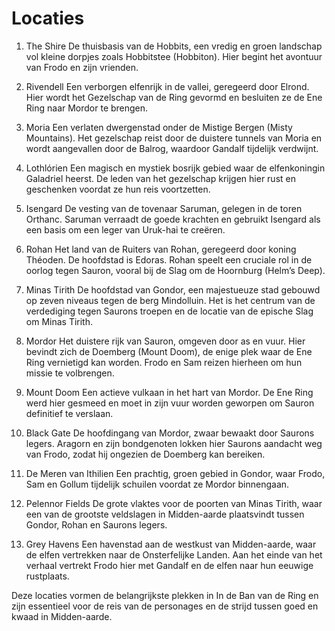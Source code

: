# Locaties
1. The Shire
De thuisbasis van de Hobbits, een vredig en groen landschap vol kleine dorpjes zoals Hobbitstee (Hobbiton). Hier begint het avontuur van Frodo en zijn vrienden.

2. Rivendell
Een verborgen elfenrijk in de vallei, geregeerd door Elrond. Hier wordt het Gezelschap van de Ring gevormd en besluiten ze de Ene Ring naar Mordor te brengen.

3. Moria
Een verlaten dwergenstad onder de Mistige Bergen (Misty Mountains). Het gezelschap reist door de duistere tunnels van Moria en wordt aangevallen door de Balrog, waardoor Gandalf tijdelijk verdwijnt.

4. Lothlórien
Een magisch en mystiek bosrijk gebied waar de elfenkoningin Galadriel heerst. De leden van het gezelschap krijgen hier rust en geschenken voordat ze hun reis voortzetten.

5. Isengard
De vesting van de tovenaar Saruman, gelegen in de toren Orthanc. Saruman verraadt de goede krachten en gebruikt Isengard als een basis om een leger van Uruk-hai te creëren.

6. Rohan
Het land van de Ruiters van Rohan, geregeerd door koning Théoden. De hoofdstad is Edoras. Rohan speelt een cruciale rol in de oorlog tegen Sauron, vooral bij de Slag om de Hoornburg (Helm’s Deep).

7. Minas Tirith
De hoofdstad van Gondor, een majestueuze stad gebouwd op zeven niveaus tegen de berg Mindolluin. Het is het centrum van de verdediging tegen Saurons troepen en de locatie van de epische Slag om Minas Tirith.

8. Mordor
Het duistere rijk van Sauron, omgeven door as en vuur. Hier bevindt zich de Doemberg (Mount Doom), de enige plek waar de Ene Ring vernietigd kan worden. Frodo en Sam reizen hierheen om hun missie te volbrengen.

9. Mount Doom
Een actieve vulkaan in het hart van Mordor. De Ene Ring werd hier gesmeed en moet in zijn vuur worden geworpen om Sauron definitief te verslaan.

10. Black Gate
De hoofdingang van Mordor, zwaar bewaakt door Saurons legers. Aragorn en zijn bondgenoten lokken hier Saurons aandacht weg van Frodo, zodat hij ongezien de Doemberg kan bereiken.

11. De Meren van Ithilien
Een prachtig, groen gebied in Gondor, waar Frodo, Sam en Gollum tijdelijk schuilen voordat ze Mordor binnengaan.

12. Pelennor Fields
De grote vlaktes voor de poorten van Minas Tirith, waar een van de grootste veldslagen in Midden-aarde plaatsvindt tussen Gondor, Rohan en Saurons legers.

13. Grey Havens
Een havenstad aan de westkust van Midden-aarde, waar de elfen vertrekken naar de Onsterfelijke Landen. Aan het einde van het verhaal vertrekt Frodo hier met Gandalf en de elfen naar hun eeuwige rustplaats.

Deze locaties vormen de belangrijkste plekken in In de Ban van de Ring en zijn essentieel voor de reis van de personages en de strijd tussen goed en kwaad in Midden-aarde.